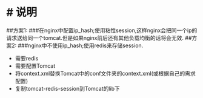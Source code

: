 #  # 说明
##方案1:
###在nginx中配置ip_hash;使用粘性session,这样nginx会把同一个ip的请求送给同一个tomcat.但是如果nginx前后还有其他负载均衡的话将会无效.
##方案2:
###nginx中不使用ip_hash;使用redis来存储session.
- 需要redis
- 需要配置Tomcat
- 将context.xml替换Tomcat中的conf文件夹的context.xml(或根据自己的需求配置)
- 复制tomcat-redis-session到Tomcat的lib下
